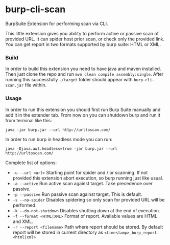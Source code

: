 # burp-cli-scan
BurpSuite Extension for performing scan via CLI.

This little extension gives you ability to perform active or passive scan of provided URL. 
It can spider host prior scan, or check only the provided link. You can get report in two formats
supported by burp suite: HTML or XML. 

### Build
In order to build this extension you need to have java and maven installed. Then just clone the repo and run `mvn clean compile assembly:single`. After running this successfully `./target` folder should appear with `burp-cli-scan.jar` file within.

### Usage
In order to run this extension you should first run Burp Suite manually and add it in the extender tab.
From now on you can shutdown burp and run it from terminal like this:

`java -jar burp.jar --url http://urltoscan.com/`

In order to run burp in headless mode you can run: 

`java -Djava.awt.headless=true -jar burp.jar --url http://urltoscan.com/`

Complete list of options:

* `-u --url <url>` Starting point for spider and / or scanning. If not provided this extension abort execution, so burp running just like usual.
* `-a --active` Run active scan against target. Take precedence over passive.
* `-p --passive` Run passive scan against target. This is default.
* `-s --no-spider` Disables spidering so only scan for provided URL will be performed.
* `-k --do-not-shutdown` Disables shutting down at the end of execution.
* `-f --format <HTML|XML>` Format of report. Available values are HTML and XML.
* `-r --report <filename>` Path where report should be stored. By default report will be stored in current directory as `<timestamp>_burp_report.<html|xml>`

